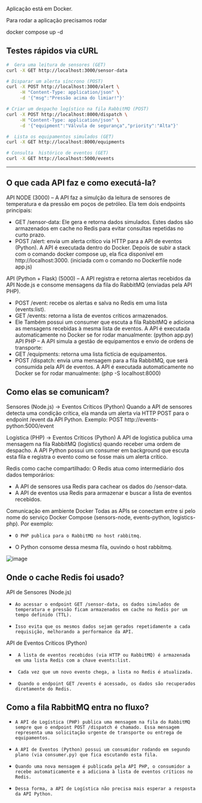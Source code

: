 Aplicação está em Docker.

Para rodar a aplicação precisamos rodar

docker compose up -d

##  Testes rápidos via **cURL**

```bash
#  Gera uma leitura de sensores (GET)
curl -X GET http://localhost:3000/sensor-data

# Disparar um alerta síncrono (POST)
curl -X POST http://localhost:3000/alert \
     -H "Content-Type: application/json" \
     -d '{"msg":"Pressão acima do limiar!"}'

# Criar um despacho logístico na fila RabbitMQ (POST)
curl -X POST http://localhost:8000/dispatch \
     -H "Content-Type: application/json" \
     -d '{"equipment":"Válvula de segurança","priority":"Alta"}'

#  Lista os equipamentos simulados (GET)
curl -X GET http://localhost:8000/equipments

# Consulta  histórico de eventos (GET)
curl -X GET http://localhost:5000/events
```

-------------------------


## O que cada API faz e como executá-la?


API NODE (3000) – A API faz a simulção da leitura de sensores de temperatura e da pressão em poços de petróleo. Ela tem dois endpoints principais:
*	GET /sensor-data: Ele gera e retorna dados simulados. Estes dados são armazenados em cache no Redis para evitar consultas repetidas no curto prazo.
*	POST /alert: envia um alerta crítico via HTTP para a API de eventos (Python).
A API é executada dentro do Docker. Depois de subir a stack com o comando docker compose up, ela fica disponível em http://localhost:3000. (iniciada com o comando no Dockerfile node app.js)

 API (Python + Flask) (5000) – A API registra e retorna alertas recebidos da API Node.js e consome mensagens da fila do RabbitMQ (enviadas pela API PHP).
*	POST /event: recebe os alertas e salva no Redis em uma lista (events:list).
*	GET /events: retorna a lista de eventos críticos armazenados.
*	Ele Também possui um consumer que escuta a fila RabbitMQ e adiciona as mensagens recebidas à mesma lista de eventos.
A API é executada automaticamente no Docker se for rodar manualmente:
(python app.py)
API PHP – A API simula a gestão de equipamentos e envio de ordens de transporte:
*	GET /equipments: retorna uma lista fictícia de equipamentos.
*	POST /dispatch: envia uma mensagem para a fila RabbitMQ, que será consumida pela API de eventos.
A API é executada automaticamente no Docker se for rodar manualmente:
(php -S localhost:8000)


## Como elas se comunicam?

Sensores (Node.js) → Eventos Críticos (Python)
Quando a API de sensores detecta uma condição crítica, ela manda um alerta via HTTP POST para o endpoint /event da API Python.
Exemplo: POST http://events-python:5000/event

Logística (PHP) → Eventos Críticos (Python)
A API de logística publica uma mensagem na fila RabbitMQ (logistics) quando receber uma ordem de despacho.
A API Python possui um consumer em background que escuta esta fila e registra o evento como se fosse mais um alerta crítico.

Redis como cache compartilhado:
O Redis atua como intermediário dos dados temporários:
*	A API de sensores usa Redis para cachear os dados do /sensor-data.
*	A API de eventos usa Redis para armazenar e buscar a lista de eventos recebidos.

Comunicação em ambiente Docker
Todas as APIs se conectam entre si pelo nome do serviço Docker Compose (sensors-node, events-python, logistics-php). Por exemplo:
*     O PHP publica para o RabbitMQ no host rabbitmq.
*	O Python consome dessa mesma fila, ouvindo o host rabbitmq.

![image](https://github.com/user-attachments/assets/9cf9d372-be9a-4aeb-9475-a42d68f486b5)

## Onde o cache Redis foi usado?

API de Sensores (Node.js)
*     Ao acessar o endpoint GET /sensor-data, os dados simulados de temperatura e pressão ficam armazenados em cache no Redis por um tempo definido (TTL).
*     Isso evita que os mesmos dados sejam gerados repetidamente a cada requisição, melhorando a performance da API.

API de Eventos Críticos (Python)
*      A lista de eventos recebidos (via HTTP ou RabbitMQ) é armazenada em uma lista Redis com a chave events:list.
*      Cada vez que um novo evento chega, a lista no Redis é atualizada.
*      Quando o endpoint GET /events é acessado, os dados são recuperados diretamente do Redis.


## Como a fila RabbitMQ entra no fluxo?

*     A API de Logística (PHP) publica uma mensagem na fila do RabbitMQ sempre que o endpoint POST /dispatch é chamado. Essa mensagem representa uma solicitação urgente de transporte ou entrega de equipamentos.
*     A API de Eventos (Python) possui um consumidor rodando em segundo plano (via consumer.py) que fica escutando esta fila.
*     Quando uma nova mensagem é publicada pela API PHP, o consumidor a recebe automaticamente e a adiciona à lista de eventos críticos no Redis.
*     Dessa forma, a API de Logística não precisa mais esperar a resposta da API Python.




 
